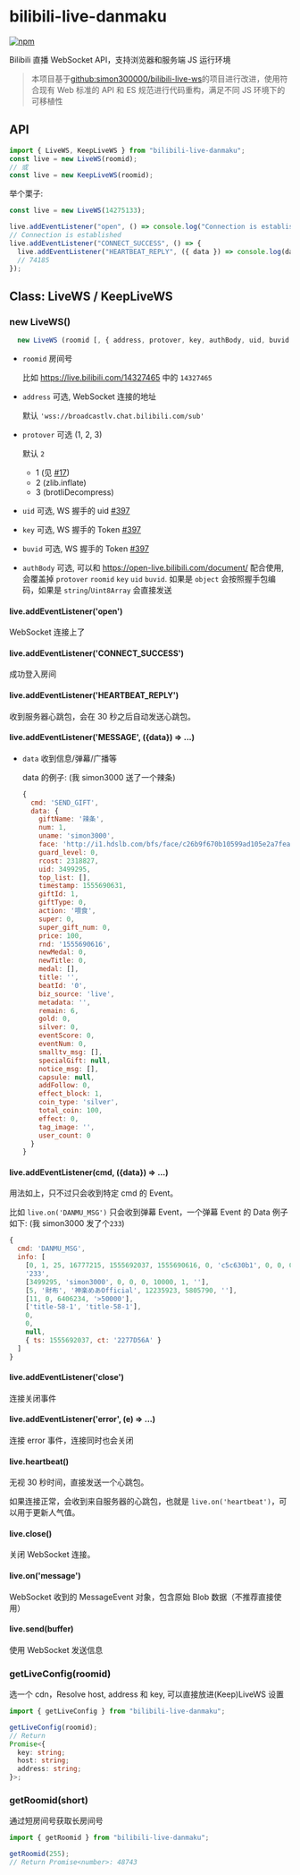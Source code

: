# bilibili-live-danmaku

[![npm](https://img.shields.io/npm/v/bilibili-live-danmaku.svg)](https://www.npmjs.com/package/bilibili-live-danmaku)

Bilibili 直播 WebSocket API，支持浏览器和服务端 JS 运行环境

> 本项目基于[github:simon300000/bilibili-live-ws](https://github.com/simon300000/bilibili-live-ws)的项目进行改进，使用符合现有 Web 标准的 API 和 ES 规范进行代码重构，满足不同 JS 环境下的可移植性

## API

```javascript
import { LiveWS, KeepLiveWS } from "bilibili-live-danmaku";
const live = new LiveWS(roomid);
// 或
const live = new KeepLiveWS(roomid);
```

举个栗子:

```javascript
const live = new LiveWS(14275133);

live.addEventListener("open", () => console.log("Connection is established"));
// Connection is established
live.addEventListener("CONNECT_SUCCESS", () => {
  live.addEventListener("HEARTBEAT_REPLY", ({ data }) => console.log(data));
  // 74185
});
```

## Class: LiveWS / KeepLiveWS

### new LiveWS()

```typescript
  new LiveWS (roomid [, { address, protover, key, authBody, uid, buvid }])
```

- `roomid` 房间号

  比如 https://live.bilibili.com/14327465 中的 `14327465`

- `address` 可选, WebSocket 连接的地址

  默认 `'wss://broadcastlv.chat.bilibili.com/sub'`

- `protover` 可选 (1, 2, 3)

  默认 `2`

  - 1 (见 [#17](https://github.com/simon300000/bilibili-live-ws/issues/17))
  - 2 (zlib.inflate)
  - 3 (brotliDecompress)

- `uid` 可选, WS 握手的 uid [#397](https://github.com/simon300000/bilibili-live-ws/issues/397)

- `key` 可选, WS 握手的 Token [#397](https://github.com/simon300000/bilibili-live-ws/issues/397)

- `buvid` 可选, WS 握手的 Token [#397](https://github.com/simon300000/bilibili-live-ws/issues/397)

- `authBody` 可选, 可以和 <https://open-live.bilibili.com/document/> 配合使用, 会覆盖掉 `protover` `roomid` `key` `uid` `buvid`. 如果是 `object` 会按照握手包编码，如果是 `string`/`Uint8Array` 会直接发送

#### live.addEventListener('open')

WebSocket 连接上了

#### live.addEventListener('CONNECT_SUCCESS')

成功登入房间

#### live.addEventListener('HEARTBEAT_REPLY')

收到服务器心跳包，会在 30 秒之后自动发送心跳包。

#### live.addEventListener('MESSAGE', ({data}) => ...)

- `data` 收到信息/弹幕/广播等

  data 的例子: (我 simon3000 送了一个辣条)

  ```javascript
  {
    cmd: 'SEND_GIFT',
    data: {
      giftName: '辣条',
      num: 1,
      uname: 'simon3000',
      face: 'http://i1.hdslb.com/bfs/face/c26b9f670b10599ad105e2a7fea4b5f21c0f0bcf.jpg',
      guard_level: 0,
      rcost: 2318827,
      uid: 3499295,
      top_list: [],
      timestamp: 1555690631,
      giftId: 1,
      giftType: 0,
      action: '喂食',
      super: 0,
      super_gift_num: 0,
      price: 100,
      rnd: '1555690616',
      newMedal: 0,
      newTitle: 0,
      medal: [],
      title: '',
      beatId: '0',
      biz_source: 'live',
      metadata: '',
      remain: 6,
      gold: 0,
      silver: 0,
      eventScore: 0,
      eventNum: 0,
      smalltv_msg: [],
      specialGift: null,
      notice_msg: [],
      capsule: null,
      addFollow: 0,
      effect_block: 1,
      coin_type: 'silver',
      total_coin: 100,
      effect: 0,
      tag_image: '',
      user_count: 0
    }
  }
  ```

#### live.addEventListener(cmd, ({data}) => ...)

用法如上，只不过只会收到特定 cmd 的 Event。

比如 `live.on('DANMU_MSG')` 只会收到弹幕 Event，一个弹幕 Event 的 Data 例子如下: (我 simon3000 发了个`233`)

```javascript
{
  cmd: 'DANMU_MSG',
  info: [
    [0, 1, 25, 16777215, 1555692037, 1555690616, 0, 'c5c630b1', 0, 0, 0],
    '233',
    [3499295, 'simon3000', 0, 0, 0, 10000, 1, ''],
    [5, '財布', '神楽めあOfficial', 12235923, 5805790, ''],
    [11, 0, 6406234, '>50000'],
    ['title-58-1', 'title-58-1'],
    0,
    0,
    null,
    { ts: 1555692037, ct: '2277D56A' }
  ]
}
```

#### live.addEventListener('close')

连接关闭事件

#### live.addEventListener('error', (e) => ...)

连接 error 事件，连接同时也会关闭

#### live.heartbeat()

无视 30 秒时间，直接发送一个心跳包。

如果连接正常，会收到来自服务器的心跳包，也就是 `live.on('heartbeat')`，可以用于更新人气值。

#### live.close()

关闭 WebSocket 连接。

#### live.on('message')

WebSocket 收到的 MessageEvent 对象，包含原始 Blob 数据（不推荐直接使用）

#### live.send(buffer)

使用 WebSocket 发送信息

### getLiveConfig(roomid)

选一个 cdn，Resolve host, address 和 key, 可以直接放进(Keep)LiveWS 设置

```typescript
import { getLiveConfig } from "bilibili-live-danmaku";

getLiveConfig(roomid);
// Return
Promise<{
  key: string;
  host: string;
  address: string;
}>;
```

### getRoomid(short)

通过短房间号获取长房间号

```typescript
import { getRoomid } from "bilibili-live-danmaku";

getRoomid(255);
// Return Promise<number>: 48743
```
